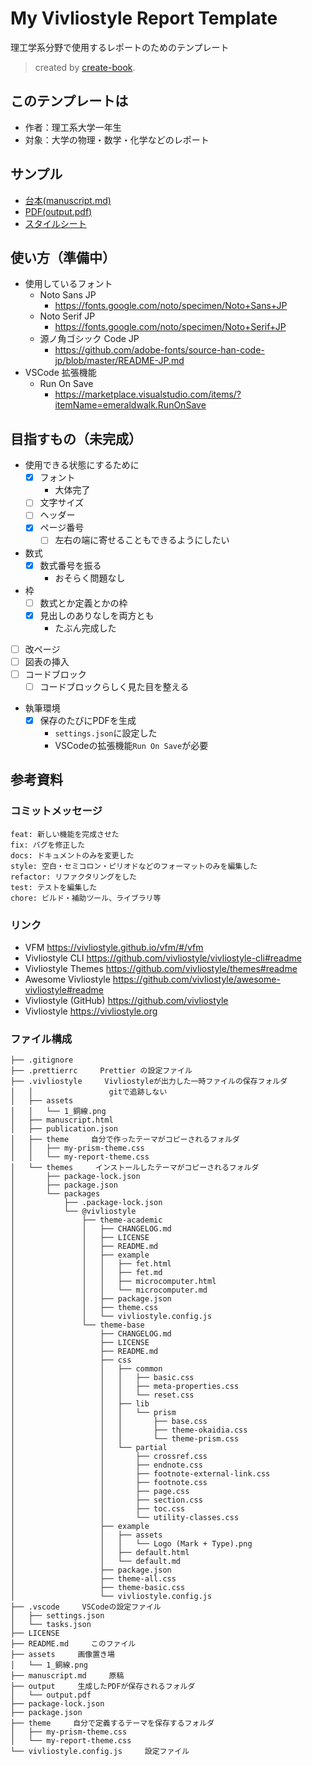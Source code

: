 # My Vivliostyle Report Template

理工学系分野で使用するレポートのためのテンプレート

> created by [create-book](https://github.com/vivliostyle/create-book).

## このテンプレートは

- 作者：理工系大学一年生  
- 対象：大学の物理・数学・化学などのレポート


## サンプル

- [台本(manuscript.md)](./manuscript.md)
- [PDF(output.pdf)](./output/output.pdf)
- [スタイルシート](./theme/my-report-theme.css)

## 使い方（準備中）

- 使用しているフォント
  - Noto Sans JP
    - https://fonts.google.com/noto/specimen/Noto+Sans+JP
  - Noto Serif JP
    - https://fonts.google.com/noto/specimen/Noto+Serif+JP
  - 源ノ角ゴシック Code JP
    - https://github.com/adobe-fonts/source-han-code-jp/blob/master/README-JP.md
- VSCode 拡張機能
  - Run On Save
    - https://marketplace.visualstudio.com/items/?itemName=emeraldwalk.RunOnSave

## 目指すもの（未完成）

- 使用できる状態にするために
  - [x] フォント
    - 大体完了
  - [ ] 文字サイズ
  - [ ] ヘッダー
  - [x] ページ番号
    - [ ] 左右の端に寄せることもできるようにしたい
- 数式
  - [x] 数式番号を振る
    - おそらく問題なし
- 枠
  - [ ] 数式とか定義とかの枠
  - [x] 見出しのありなしを両方とも
    - たぶん完成した
- [ ] 改ページ
- [ ] 図表の挿入
- [ ] コードブロック
  - [ ] コードブロックらしく見た目を整える
- 執筆環境
  - [x] 保存のたびにPDFを生成
    - `settings.json`に設定した
    - VSCodeの拡張機能`Run On Save`が必要

## 参考資料

### コミットメッセージ

```
feat: 新しい機能を完成させた
fix: バグを修正した
docs: ドキュメントのみを変更した
style: 空白・セミコロン・ピリオドなどのフォーマットのみを編集した
refactor: リファクタリングをした
test: テストを編集した
chore: ビルド・補助ツール、ライブラリ等
```

### リンク

- VFM <https://vivliostyle.github.io/vfm/#/vfm>
- Vivliostyle CLI <https://github.com/vivliostyle/vivliostyle-cli#readme>
- Vivliostyle Themes <https://github.com/vivliostyle/themes#readme>
- Awesome Vivliostyle <https://github.com/vivliostyle/awesome-vivliostyle#readme>
- Vivliostyle (GitHub) <https://github.com/vivliostyle>
- Vivliostyle <https://vivliostyle.org>

### ファイル構成

```
├── .gitignore
├── .prettierrc     Prettier の設定ファイル
├── .vivliostyle     Vivliostyleが出力した一時ファイルの保存フォルダ
│   │                 gitで追跡しない
│   ├── assets
│   │   └── 1_銅線.png
│   ├── manuscript.html
│   ├── publication.json
│   ├── theme     自分で作ったテーマがコピーされるフォルダ
│   │   ├── my-prism-theme.css
│   │   └── my-report-theme.css
│   └── themes     インストールしたテーマがコピーされるフォルダ
│       ├── package-lock.json
│       ├── package.json
│       └── packages
│           ├── .package-lock.json
│           └── @vivliostyle
│               ├── theme-academic
│               │   ├── CHANGELOG.md
│               │   ├── LICENSE
│               │   ├── README.md
│               │   ├── example
│               │   │   ├── fet.html
│               │   │   ├── fet.md
│               │   │   ├── microcomputer.html
│               │   │   └── microcomputer.md
│               │   ├── package.json
│               │   ├── theme.css
│               │   └── vivliostyle.config.js
│               └── theme-base
│                   ├── CHANGELOG.md
│                   ├── LICENSE
│                   ├── README.md
│                   ├── css
│                   │   ├── common
│                   │   │   ├── basic.css
│                   │   │   ├── meta-properties.css
│                   │   │   └── reset.css
│                   │   ├── lib
│                   │   │   └── prism
│                   │   │       ├── base.css
│                   │   │       ├── theme-okaidia.css
│                   │   │       └── theme-prism.css
│                   │   └── partial
│                   │       ├── crossref.css
│                   │       ├── endnote.css
│                   │       ├── footnote-external-link.css
│                   │       ├── footnote.css
│                   │       ├── page.css
│                   │       ├── section.css
│                   │       ├── toc.css
│                   │       └── utility-classes.css
│                   ├── example
│                   │   ├── assets
│                   │   │   └── Logo (Mark + Type).png
│                   │   ├── default.html
│                   │   └── default.md
│                   ├── package.json
│                   ├── theme-all.css
│                   ├── theme-basic.css
│                   └── vivliostyle.config.js
├── .vscode     VSCodeの設定ファイル
│   ├── settings.json
│   └── tasks.json
├── LICENSE
├── README.md     このファイル
├── assets     画像置き場
│   └── 1_銅線.png
├── manuscript.md     原稿
├── output     生成したPDFが保存されるフォルダ
│   └── output.pdf
├── package-lock.json
├── package.json
├── theme     自分で定義するテーマを保存するフォルダ
│   ├── my-prism-theme.css
│   └── my-report-theme.css
└── vivliostyle.config.js     設定ファイル
```